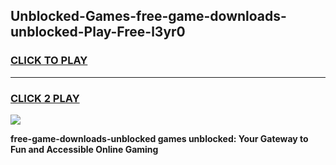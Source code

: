 
## Unblocked-Games-free-game-downloads-unblocked-Play-Free-l3yr0
<h3>
<a href="https://premium76.site?title=free-game-downloads-unblocked&ref=22A">CLICK TO PLAY</a></h3>
<hr>

<h3>
<a href="https://premium76.site?title=free-game-downloads-unblocked&ref=22A">CLICK 2 PLAY</a>
  
</h3>

<a href="https://premium76.site?title=free-game-downloads-unblocked&ref=22A"><img src="https://clearcache.store/games.png"></a>


**free-game-downloads-unblocked games unblocked: Your Gateway to Fun and Accessible Online Gaming**
